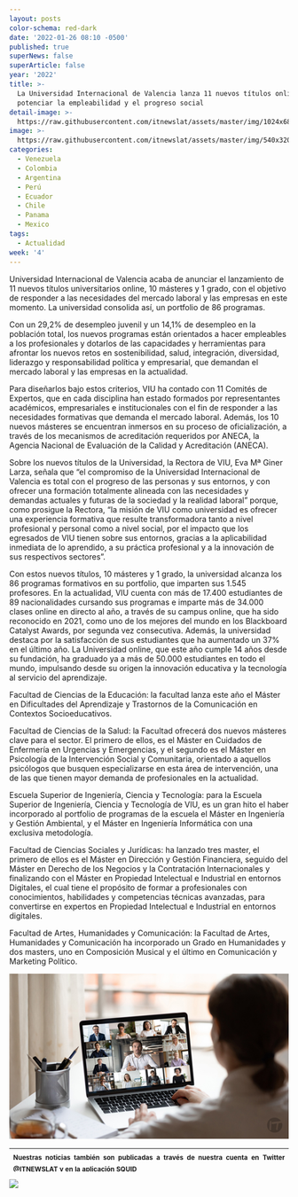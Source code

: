 ```yaml
---
layout: posts
color-schema: red-dark
date: '2022-01-26 08:10 -0500'
published: true
superNews: false
superArticle: false
year: '2022'
title: >-
  La Universidad Internacional de Valencia lanza 11 nuevos títulos online para
  potenciar la empleabilidad y el progreso social
detail-image: >-
  https://raw.githubusercontent.com/itnewslat/assets/master/img/1024x680/Clases-VideoConferencias-g.jpg
image: >-
  https://raw.githubusercontent.com/itnewslat/assets/master/img/540x320/Clases-VideoConferencias-p.jpg
categories:
  - Venezuela
  - Colombia
  - Argentina
  - Perú
  - Ecuador
  - Chile
  - Panama
  - Mexico
tags:
  - Actualidad
week: '4'
---
```

Universidad Internacional de Valencia acaba de anunciar el lanzamiento de 11 nuevos títulos universitarios online, 10 másteres y 1 grado, con el objetivo de responder a las necesidades del mercado laboral y las empresas en este momento. La universidad consolida así, un portfolio de 86 programas.
 
Con un 29,2% de desempleo juvenil y un 14,1% de desempleo en la población total, los nuevos programas están orientados a hacer empleables a los profesionales y dotarlos de las capacidades y herramientas para afrontar los nuevos retos en sostenibilidad, salud, integración, diversidad, liderazgo y responsabilidad política y empresarial, que demandan el mercado laboral y las empresas en la actualidad.
 
Para diseñarlos bajo estos criterios, VIU ha contado con 11 Comités de Expertos, que en cada disciplina han estado formados por representantes académicos, empresariales e institucionales con el fin de responder a las necesidades formativas que demanda el mercado laboral. Además, los 10 nuevos másteres se encuentran inmersos en su proceso de oficialización, a través de los mecanismos de acreditación requeridos por ANECA, la Agencia Nacional de Evaluación de la Calidad y Acreditación (ANECA).
 
Sobre los nuevos títulos de la Universidad, la Rectora de VIU, Eva Mª Giner Larza, señala que “el compromiso de la Universidad Internacional de Valencia es total con el progreso de las personas y sus entornos, y con ofrecer una formación totalmente alineada con las necesidades y demandas actuales y futuras de la sociedad y la realidad laboral” porque, como prosigue la Rectora, “la misión de VIU como universidad es ofrecer una experiencia formativa que resulte transformadora tanto a nivel profesional y personal como a nivel social, por el impacto que los egresados de VIU tienen sobre sus entornos, gracias a la aplicabilidad inmediata de lo aprendido, a su práctica profesional y a la innovación de sus respectivos sectores”.
 
Con estos nuevos títulos, 10 másteres y 1 grado, la universidad alcanza los 86 programas formativos en su portfolio, que imparten sus 1.545 profesores. En la actualidad, VIU cuenta con más de 17.400 estudiantes de 89 nacionalidades cursando sus programas e imparte más de 34.000 clases online en directo al año, a través de su campus online, que ha sido reconocido en 2021, como uno de los mejores del mundo en los Blackboard Catalyst Awards, por segunda vez consecutiva. Además, la universidad destaca por la satisfacción de sus estudiantes que ha aumentado un 37% en el último año. La Universidad online, que este año cumple 14 años desde su fundación, ha graduado ya a más de 50.000 estudiantes en todo el mundo, impulsando desde su origen la innovación educativa y la tecnología al servicio del aprendizaje.

Facultad de Ciencias de la Educación: la facultad lanza este año el Máster en Dificultades del Aprendizaje y Trastornos de la Comunicación en Contextos Socioeducativos.
 
Facultad de Ciencias de la Salud: la Facultad ofrecerá dos nuevos másteres clave para el sector. El primero de ellos, es el Máster en Cuidados de Enfermería en Urgencias y Emergencias, y el segundo es el Máster en Psicología de la Intervención Social y Comunitaria, orientado a aquellos psicólogos que busquen especializarse en esta área de intervención, una de las que tienen mayor demanda de profesionales en la actualidad.
 
Escuela Superior de Ingeniería, Ciencia y Tecnología: para la Escuela Superior de Ingeniería, Ciencia y Tecnología de VIU, es un gran hito el haber incorporado al portfolio de programas de la escuela el Máster en Ingeniería y Gestión Ambiental, y el Máster en Ingeniería Informática con una exclusiva metodología. 

Facultad de Ciencias Sociales y Jurídicas: ha lanzado tres master, el primero de ellos es el  Máster en Dirección y Gestión Financiera, seguido del Máster en Derecho de los Negocios y la Contratación Internacionales y finalizando con el Máster en Propiedad Intelectual e Industrial en entornos Digitales, el cual tiene el propósito de formar a profesionales con conocimientos, habilidades y competencias técnicas avanzadas, para convertirse en expertos en Propiedad Intelectual e Industrial en entornos digitales.
 
Facultad de Artes, Humanidades y Comunicación: la Facultad de Artes, Humanidades y Comunicación ha incorporado un Grado en Humanidades y dos masters, uno en Composición Musical y el último en Comunicación y Marketing Político. 

![](https://raw.githubusercontent.com/itnewslat/assets/master/img/540x320/Clases-VideoConferencias-p.jpg)

<table style="height: 42px;" width="569">
<tbody>
<tr>
<td style="text-align: justify;"><sub><strong>Nuestras noticias también son publicadas a través de nuestra cuenta en Twitter <a href="https://twitter.com/itnewslat?lang=es">@ITNEWSLAT</a> y en la aplicación <a href="https://squidapp.co/en/">SQUID</a></strong></sub></td>
</tr>
</tbody>
</table>

<img src="https://tracker.metricool.com/c3po.jpg?hash=56f88a41e39ab42c063cc51676587a04"/>
